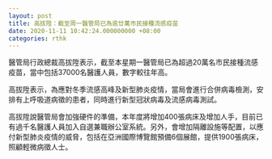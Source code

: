 ```yaml
---
layout: post
title: 高拔陞：截至周一醫管局已為逾廿萬市民接種流感疫苗
date: 2020-11-11 10:42:24.000000000 +08:00
categories: rthk
---
```


醫管局行政總裁高拔陞表示，截至本星期一醫管局已為超過20萬名市民接種流感疫苗，當中包括37000名醫護人員，數字較往年高。

高拔陞表示，為應對冬季流感高峰及新型肺炎疫情，當局會進行合併病毒檢測，安排有上呼吸道病徵的患者，同時進行新型冠狀病毒及流感病毒測試。

高拔陞說醫管局會加強硬件的準備，本年度將增加400張病床及增加人手，目前已有過千名醫護人員加入自選兼職辦公室系統。另外，會增加隔離設施等配置，以應付新型肺炎疫情的威脅，包括在亞洲國際博覽館預備6個展館，提供1900張病床，照顧輕微病徵人士。
